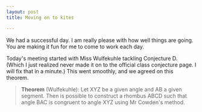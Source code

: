 ```yaml
---
layout: post
title: Moving on to kites

---
```


We had a successful day. I am really please with how well things are going. You
are making it fun for me to come to work each day.

Today's meeting started with Miss Wulfekuhle tackling Conjecture D. (Which I just
realized never made it on to the official class conjecture page. I will fix that
in a minute.) This went smoothly, and we agreed on this theorem.

> **Theorem** (Wulfekuhle): Let XYZ be a given angle and AB a given segment. Then
> is possible to construct a rhombus ABCD such that angle BAC is congruent to
> angle XYZ using Mr Cowden's method.
